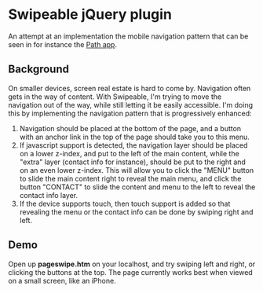 # Swipeable jQuery plugin

An attempt at an implementation the mobile navigation pattern that can be seen in for instance the [Path app](https://path.com/). 

## Background

On smaller devices, screen real estate is hard to come by. Navigation often gets in the way of content. With Swipeable, I'm trying to move the navigation out of the way, while still letting it be easily accessible. I'm doing this by implementing the navigation pattern that is progressively enhanced:

1. Navigation should be placed at the bottom of the page, and a button with an anchor link in the top of the page should take you to this menu.
2. If javascript support is detected, the navigation layer should be placed on a lower z-index, and put to the left of the main content, while the "extra" layer (contact info for instance), should be put to the right and on an even lower z-index. This will allow you to click the "MENU" button to slide the main content right to reveal the main menu, and click the button "CONTACT" to slide the content and menu to the left to reveal the contact info layer.
3. If the device supports touch, then touch support is added so that revealing the menu or the contact info can be done by swiping right and left.


## Demo

Open up **pageswipe.htm** on your localhost, and try swiping left and right, or clicking the buttons at the top. The page currently works best when viewed on a small screen, like an iPhone.